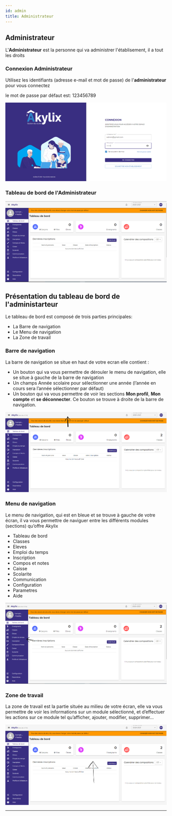 ```yaml
---
id: admin
title: Administrateur
---
```


## Administrateur

L'**Administrateur** est la personne qui va administrer l'établisement, il a tout les droits

### Connexion Administrateur

Utilisez les identifiants (adresse e-mail et mot de passe) de l'**administrateur** pour vous connectez 

le mot de passe par défaut est: 123456789

![img](../static/img/connectAdmin.png)

### Tableau de bord de l'Administrateur

![img](../static/img/Administrateur/tableauBordAdmin.png)

## Présentation du tableau de bord de l'administarteur

Le tableau de bord est composé de trois parties principales:
- La Barre de navigation
- Le Menu de navigation
- La Zone de travail

### Barre de navigation

La barre de navigation se situe en haut de votre ecran elle contient :

- Un bouton qui va vous permettre de dérouler le menu de navigation, elle se situe à gauche de la barre de navigation
- Un champs Année scolaire pour sélectionner une année (l’année en cours sera l’année sélectionner par défaut)
- Un bouton qui va vous permettre de voir les sections **Mon profil**, **Mon compte** et **se déconnecter**. Ce bouton se trouve à droite de la barre de navigation.

![img](../static/img/Presentation/tBarNav.PNG)

### Menu de navigation

Le menu de navigation, qui est en bleue et se trouve à gauche de votre écran, il va vous permettre de naviguer entre les différents modules (sections) qu’offre Akylix

- Tableau de bord
- Classes
- Eleves
- Emploi du temps
- Inscription
- Compos et notes
- Caisse
- Scolarite
- Communication
- Configuration
- Parametres
- Aide

![img](../static/img/Presentation/MenuNavigation.PNG)

### Zone de travail

La zone de travail est la partie située au milieu de votre écran, elle va vous permettre de voir les informations sur un module sélectionné, et d’effectuer les actions sur ce module tel qu’afficher, ajouter, modifier, supprimer...

![img](../static/img/Presentation/ZoneTravail.PNG)

---
